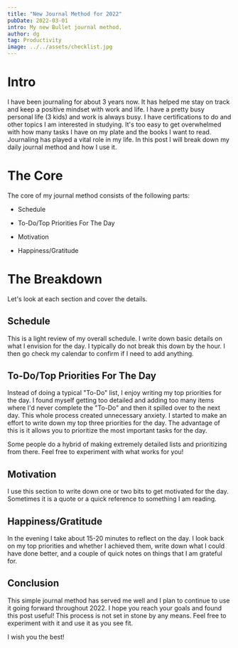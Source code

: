 ```yaml
---
title: "New Journal Method for 2022"
pubDate: 2022-03-01
intro: My new Bullet journal method.
author: dg
tag: Productivity
image: ../../assets/checklist.jpg
---
```


# Intro

I have been journaling for about 3 years now. It has helped me stay on track and keep a positive mindset with work and life. I have a pretty busy personal life (3 kids) and work is always busy. I have certifications to do and other topics I am interested in studying. It's too easy to get overwhelmed with how many tasks I have on my plate and the books I want to read. Journaling has played a vital role in my life. In this post I will break down my daily journal method and how I use it.

# The Core

The core of my journal method consists of the following parts:

* Schedule
    
* To-Do/Top Priorities For The Day
    
* Motivation
    
* Happiness/Gratitude
    

# The Breakdown

Let's look at each section and cover the details.

## Schedule

This is a light review of my overall schedule. I write down basic details on what I envision for the day. I typically do not break this down by the hour. I then go check my calendar to confirm if I need to add anything.

## To-Do/Top Priorities For The Day

Instead of doing a typical "To-Do" list, I enjoy writing my top priorities for the day. I found myself getting too detailed and adding too many items where I'd never complete the "To-Do" and then it spilled over to the next day. This whole process created unnecessary anxiety. I started to make an effort to write down my top three priorities for the day. The advantage of this is it allows you to prioritize the most important tasks for the day.

Some people do a hybrid of making extremely detailed lists and prioritizing from there. Feel free to experiment with what works for you!

## Motivation

I use this section to write down one or two bits to get motivated for the day. Sometimes it is a quote or a quick reference to something I am reading.

## Happiness/Gratitude

In the evening I take about 15-20 minutes to reflect on the day. I look back on my top priorities and whether I achieved them, write down what I could have done better, and a couple of quick notes on things that I am grateful for.

## Conclusion

This simple journal method has served me well and I plan to continue to use it going forward throughout 2022. I hope you reach your goals and found this post useful! This process is not set in stone by any means. Feel free to experiment with it and use it as you see fit.

I wish you the best!
